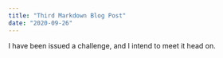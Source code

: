 ```yaml
---
title: "Third Markdown Blog Post"
date: "2020-09-26"
---
```


I have been issued a challenge, and I intend to meet it head on.
